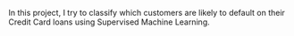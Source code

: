 In this project, I try to classify which customers are likely to default on their Credit Card loans using Supervised Machine Learning.

